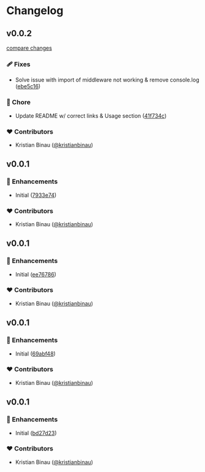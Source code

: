 # Changelog


## v0.0.2

[compare changes](https://github.com/kristianbinau/nuxt-maintenance-mode/compare/v0.0.1...v0.0.2)

### 🩹 Fixes

- Solve issue with import of middleware not working & remove console.log ([ebe5c16](https://github.com/kristianbinau/nuxt-maintenance-mode/commit/ebe5c16))

### 🏡 Chore

- Update README w/ correct links & Usage section ([41f734c](https://github.com/kristianbinau/nuxt-maintenance-mode/commit/41f734c))

### ❤️ Contributors

- Kristian Binau ([@kristianbinau](http://github.com/kristianbinau))

## v0.0.1


### 🚀 Enhancements

- Initial ([7933e74](https://github.com/kristianbinau/nuxt-maintenance-mode/commit/7933e74))

### ❤️ Contributors

- Kristian Binau ([@kristianbinau](http://github.com/kristianbinau))

## v0.0.1


### 🚀 Enhancements

- Initial ([ee76786](https://github.com/kristianbinau/nuxt-maintenance-mode/commit/ee76786))

### ❤️ Contributors

- Kristian Binau ([@kristianbinau](http://github.com/kristianbinau))

## v0.0.1


### 🚀 Enhancements

- Initial ([69abf48](https://github.com/kristianbinau/nuxt-maintenance-mode/commit/69abf48))

### ❤️ Contributors

- Kristian Binau ([@kristianbinau](http://github.com/kristianbinau))

## v0.0.1


### 🚀 Enhancements

- Initial ([bd27d23](https://github.com/kristianbinau/nuxt-maintenance-mode/commit/bd27d23))

### ❤️ Contributors

- Kristian Binau ([@kristianbinau](http://github.com/kristianbinau))

